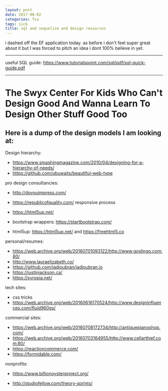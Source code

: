 ```yaml
---
layout: post
date: 2017-08-02
categories: fsa
tags: sick
title: sql and sequelize and design resources
---
```


i dashed off the EF application today. as before i don't feel super great about it but I was forced to pitch an idea i dont 100% believe in yet.

---

useful SQL guide: <https://www.tutorialspoint.com/sql/pdf/sql-quick-guide.pdf>

---

# The Swyx Center For Kids Who Can't Design Good And Wanna Learn To Design Other Stuff Good Too

## Here is a dump of the design models I am looking at:


Design hierarchy:

- <https://www.smashingmagazine.com/2010/04/designing-for-a-hierarchy-of-needs/>
- <https://github.com/ubuwaits/beautiful-web-type>

pro design consultancies:

- <http://doyouimpress.com/>
- <https://republicofquality.com/> responsive process
- <https://html5up.net/>

- bootstrap wrappers: <https://startbootstrap.com/>
- html5up: <https://html5up.net/> and <https://freehtml5.co>

personal/resumes:

- <https://web.archive.org/web/20160701093122/http://www.goslingo.com:80/>
- <http://www.lauraelizabeth.co/>
- <https://github.com/jadjoubran/jadjoubran.io>
- <https://justinjackson.ca/>
- <https://syropia.net/>

tech sites:

- css tricks
- <https://web.archive.org/web/20160616170524/http://www.designinfluences.com/fluid960gs/>

commercial sites:

- <https://web.archive.org/web/20160708172734/http://antiquepianoshop.com/>
- <https://web.archive.org/web/20160703164955/http://www.cellarthief.com:80/>
- <https://reactioncommerce.com/>
- <https://formidable.com/>

nonprofits:

- <https://www.billionoysterproject.org/>

- <http://studiofellow.com/theory-sprints/>

